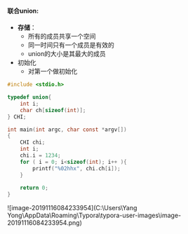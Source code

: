 ####  联合union:

- **存储**：
  - 所有的成员共享一个空间
  - 同一时间只有一个成员是有效的
  - union的大小是其最大的成员
- 初始化
  - 对第一个做初始化



```c
#include <stdio.h>

typedef union{
	int i;
	char ch[sizeof(int)];
} CHI;

int main(int argc, char const *argv[])
{
	CHI chi;
	int i;
	chi.i = 1234;
	for ( i = 0; i<sizeof(int); i++ ){
		printf("%02hhx", chi.ch[i]);
	}
	
	return 0;
}
```

![image-20191116084233954](C:\Users\Yang Yong\AppData\Roaming\Typora\typora-user-images\image-20191116084233954.png)

